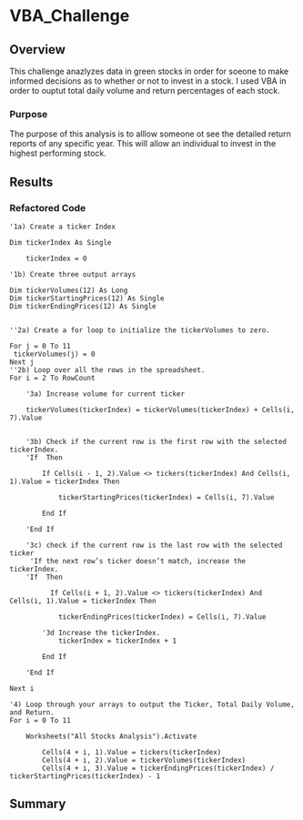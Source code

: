 # VBA_Challenge

## Overview
This challenge anazlyzes data in green stocks in order for soeone to make informed decisions as to whether or not to invest in a stock.  I used VBA in order to ouptut total daily volume and return percentages of each stock.  

### Purpose
The purpose of this analysis is to alllow someone ot see the detailed return reports of any specific year.  This will allow an individual to invest in the highest performing stock.


## Results

### Refactored Code

    '1a) Create a ticker Index
    
    Dim tickerIndex As Single
    
        tickerIndex = 0
        
    '1b) Create three output arrays
    
    Dim tickerVolumes(12) As Long
    Dim tickerStartingPrices(12) As Single
    Dim tickerEndingPrices(12) As Single
    
    
    ''2a) Create a for loop to initialize the tickerVolumes to zero.
    
    For j = 0 To 11
     tickerVolumes(j) = 0
    Next j
    ''2b) Loop over all the rows in the spreadsheet.
    For i = 2 To RowCount
    
        '3a) Increase volume for current ticker
        
        tickerVolumes(tickerIndex) = tickerVolumes(tickerIndex) + Cells(i, 7).Value
        
        
        '3b) Check if the current row is the first row with the selected tickerIndex.
        'If  Then
            
            If Cells(i - 1, 2).Value <> tickers(tickerIndex) And Cells(i, 1).Value = tickerIndex Then
            
                tickerStartingPrices(tickerIndex) = Cells(i, 7).Value
                
            End If
            
        'End If
        
        '3c) check if the current row is the last row with the selected ticker
         'If the next row’s ticker doesn’t match, increase the tickerIndex.
        'If  Then
            
              If Cells(i + 1, 2).Value <> tickers(tickerIndex) And Cells(i, 1).Value = tickerIndex Then
            
                tickerEndingPrices(tickerIndex) = Cells(i, 7).Value

            '3d Increase the tickerIndex.
                tickerIndex = tickerIndex + 1
                
            End If
            
        'End If
    
    Next i
    
    '4) Loop through your arrays to output the Ticker, Total Daily Volume, and Return.
    For i = 0 To 11
        
        Worksheets("All Stocks Analysis").Activate
        
            Cells(4 + i, 1).Value = tickers(tickerIndex)
            Cells(4 + i, 2).Value = tickerVolumes(tickerIndex)
            Cells(4 + i, 3).Value = tickerEndingPrices(tickerIndex) / tickerStartingPrices(tickerIndex) - 1

  

## Summary
